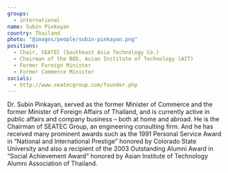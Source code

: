 ```yaml
---
groups:
  - international
name: Subin Pinkayan
country: Thailand
photo: "@images/people/subin-pinkayan.png"
positions:
  - Chair, SEATEC (Southeast Asia Technology Co.)
  - Chairman of the BOD, Asian Institute of Technology (AIT)
  - Former Foreign Minister
  - Former Commerce Minister
socials:
  - http://www.seatecgroup.com/founder.php
---
```


Dr. Subin Pinkayan, served as the former Minister of Commerce and the former Minister of Foreign Affairs of Thailand, and is currently active in public affairs and company business – both at home and abroad. He is the Chairman of SEATEC Group, an engineering consulting firm. And he has received many prominent awards such as the 1991 Personal Service Award in “National and International Prestige” honored by Colorado State University and also a recipient of the 2003 Outstanding Alumni Award in “Social Achievement Award” honored by Asian Institute of Technology Alumni Association of Thailand.
